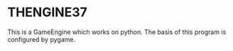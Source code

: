 # THENGINE37
This is a GameEngine which works on python. The basis of this program is configured by pygame.


